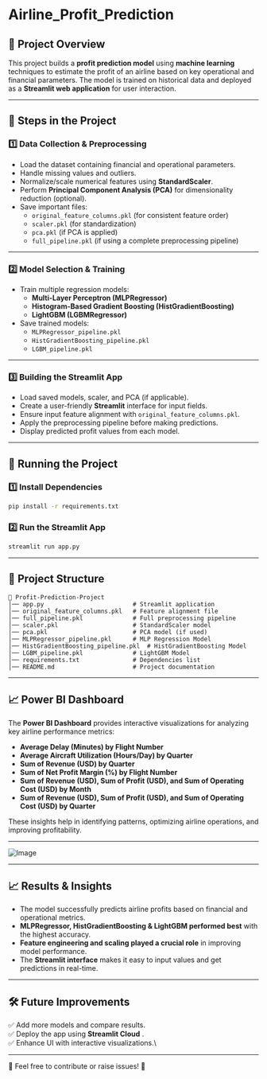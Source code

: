 # Airline_Profit_Prediction

## 📌 Project Overview

This project builds a **profit prediction model** using **machine learning** techniques to estimate the profit of an airline based on key operational and financial parameters. The model is trained on historical data and deployed as a **Streamlit web application** for user interaction.

---

## 🔹 Steps in the Project

### 1️⃣ Data Collection & Preprocessing

- Load the dataset containing financial and operational parameters.
- Handle missing values and outliers.
- Normalize/scale numerical features using **StandardScaler**.
- Perform **Principal Component Analysis (PCA)** for dimensionality reduction (optional).
- Save important files:
  - `original_feature_columns.pkl` (for consistent feature order)
  - `scaler.pkl` (for standardization)
  - `pca.pkl` (if PCA is applied)
  - `full_pipeline.pkl` (if using a complete preprocessing pipeline)

---

### 2️⃣ Model Selection & Training

- Train multiple regression models:
  - **Multi-Layer Perceptron (MLPRegressor)**
  - **Histogram-Based Gradient Boosting (HistGradientBoosting)**
  - **LightGBM (LGBMRegressor)**
- Save trained models:
  - `MLPRegressor_pipeline.pkl`
  - `HistGradientBoosting_pipeline.pkl`
  - `LGBM_pipeline.pkl`

---

### 3️⃣ Building the Streamlit App

- Load saved models, scaler, and PCA (if applicable).
- Create a user-friendly **Streamlit** interface for input fields.
- Ensure input feature alignment with `original_feature_columns.pkl`.
- Apply the preprocessing pipeline before making predictions.
- Display predicted profit values from each model.

---

## 🚀 Running the Project

### 1️⃣ Install Dependencies

```sh
pip install -r requirements.txt
```

### 2️⃣ Run the Streamlit App

```sh
streamlit run app.py
```

---

## 📂 Project Structure

```
📂 Profit-Prediction-Project
│── app.py                         # Streamlit application
│── original_feature_columns.pkl   # Feature alignment file
│── full_pipeline.pkl              # Full preprocessing pipeline
│── scaler.pkl                     # StandardScaler model
│── pca.pkl                        # PCA model (if used)
│── MLPRegressor_pipeline.pkl      # MLP Regression Model
│── HistGradientBoosting_pipeline.pkl  # HistGradientBoosting Model
│── LGBM_pipeline.pkl              # LightGBM Model
│── requirements.txt               # Dependencies list
│── README.md                      # Project documentation
```

---

## 📈 Power BI Dashboard

The **Power BI Dashboard** provides interactive visualizations for analyzing key airline performance metrics:

- **Average Delay (Minutes) by Flight Number**
- **Average Aircraft Utilization (Hours/Day) by Quarter**
- **Sum of Revenue (USD) by Quarter**
- **Sum of Net Profit Margin (%) by Flight Number**
- **Sum of Revenue (USD), Sum of Profit (USD), and Sum of Operating Cost (USD) by Month**
- **Sum of Revenue (USD), Sum of Profit (USD), and Sum of Operating Cost (USD) by Quarter**

These insights help in identifying patterns, optimizing airline operations, and improving profitability.

---

![Image](https://github.com/user-attachments/assets/25729543-cc58-4763-b892-24918c6bb18d)

---

## 📈 Results & Insights

- The model successfully predicts airline profits based on financial and operational metrics.
- **MLPRegressor, HistGradientBoosting & LightGBM performed best** with the highest accuracy.
- **Feature engineering and scaling played a crucial role** in improving model performance.
- The **Streamlit interface** makes it easy to input values and get predictions in real-time.

---

## 🛠 Future Improvements

✅ Add more models and compare results.\
✅ Deploy the app using **Streamlit Cloud** .\
✅ Enhance UI with interactive visualizations.\

---

📌 Feel free to contribute or raise issues! 🚀

